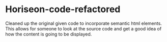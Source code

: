 # Horiseon-code-refactored


Cleaned up the original given code to incorporate semantic html elements. This allows for someone to look at the source code and get a good idea of how the content is going to be displayed. 